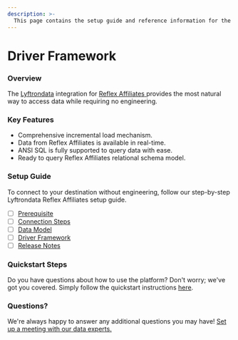 ```yaml
---
description: >-
  This page contains the setup guide and reference information for the Reflex Affiliates source connector.
---
```


# Driver Framework

### Overview

The [Lyftrondata](https://www.lyftrondata.com/) integration for [Reflex Affiliates](https://www.lyftrondata.com/integration/reflex-affiliates/)[ ](https://www.lyftrondata.com/integration/reflex-affiliates/)provides the most natural way to access data while requiring no engineering.

### Key Features

* Comprehensive incremental load mechanism.
* Data from Reflex Affiliates is available in real-time.&#x20;
* ANSI SQL is fully supported to query data with ease.
* Ready to query Reflex Affiliates relational schema model.

### Setup Guide

To connect to your destination without engineering, follow our step-by-step Lyftrondata Reflex Affiliates setup guide.

* [ ] [Prerequisite](../../marketing-analytics/reflex-affiliates/prerequisite.md)
* [ ] [Connection Steps](../../marketing-analytics/reflex-affiliates/connection-steps.md)
* [ ] [Data Model](../../marketing-analytics/reflex-affiliates/data-model/)
* [ ] [Driver Framework](../../marketing-analytics/reflex-affiliates/driver-framework/)
* [ ] [Release Notes](../../marketing-analytics/reflex-affiliates/release-notes.md)

### Quickstart Steps

Do you have questions about how to use the platform? Don't worry; we've got you covered. Simply follow the quickstart instructions [here](../../../quickstart-steps.md).

### Questions? <a href="#questions" id="questions"></a>

We're always happy to answer any additional questions you may have! [Set up a meeting with our data experts.](https://www.lyftrondata.com/book-a-meeting/)


